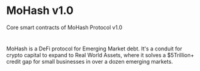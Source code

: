 # MoHash v1.0
Core smart contracts of MoHash Protocol v1.0
#
MoHash is a DeFi protocol for Emerging Market debt. It's a conduit for crypto capital to expand to Real World Assets, where it solves a $5Trillion+ credit gap for small businesses in over a dozen emerging markets. 
